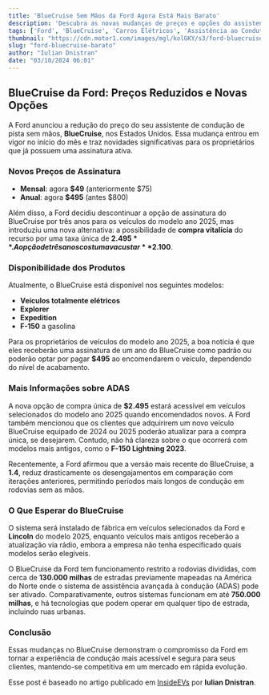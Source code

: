 ```yaml
---
title: 'BlueCruise Sem Mãos da Ford Agora Está Mais Barato'
description: 'Descubra as novas mudanças de preços e opções do assistente de condução BlueCruise da Ford e suas implicações para os proprietários de veículos.'
tags: ['Ford', 'BlueCruise', 'Carros Elétricos', 'Assistência ao Condutor']
thumbnail: "https://cdn.motor1.com/images/mgl/kolGKY/s3/ford-bluecruise.jpg"
slug: "ford-bluecruise-barato"
author: "Iulian Dnistran"
date: "03/10/2024 06:01"
---
```


## BlueCruise da Ford: Preços Reduzidos e Novas Opções

A Ford anunciou a redução do preço do seu assistente de condução de pista sem mãos, **BlueCruise**, nos Estados Unidos. Essa mudança entrou em vigor no início do mês e traz novidades significativas para os proprietários que já possuem uma assinatura ativa.

### Novos Preços de Assinatura
- **Mensal**: agora **$49** (anteriormente $75)
- **Anual**: agora **$495** (antes $800)

Além disso, a Ford decidiu descontinuar a opção de assinatura do BlueCruise por três anos para os veículos do modelo ano 2025, mas introduziu uma nova alternativa: a possibilidade de **compra vitalícia** do recurso por uma taxa única de **$2.495**. A opção de três anos costumava custar **$2.100**.

### Disponibilidade dos Produtos
Atualmente, o BlueCruise está disponível nos seguintes modelos:  
- **Veículos totalmente elétricos**  
- **Explorer**  
- **Expedition**  
- **F-150** a gasolina

Para os proprietários de veículos do modelo ano 2025, a boa notícia é que eles receberão uma assinatura de um ano do BlueCruise como padrão ou poderão optar por pagar **$495** ao encomendarem o veículo, dependendo do nível de acabamento.

### Mais Informações sobre ADAS
A nova opção de compra única de **$2.495** estará acessível em veículos selecionados do modelo ano 2025 quando encomendados novos. A Ford também mencionou que os clientes que adquirirem um novo veículo BlueCruise equipado de 2024 ou 2025 poderão atualizar para a compra única, se desejarem. Contudo, não há clareza sobre o que ocorrerá com modelos mais antigos, como o **F-150 Lightning 2023**.

Recentemente, a Ford afirmou que a versão mais recente do BlueCruise, a **1.4**, reduz drasticamente os desengajamentos em comparação com iterações anteriores, permitindo períodos mais longos de condução em rodovias sem as mãos.

### O Que Esperar do BlueCruise
O sistema será instalado de fábrica em veículos selecionados da Ford e **Lincoln** do modelo 2025, enquanto veículos mais antigos receberão a atualização via rádio, embora a empresa não tenha especificado quais modelos serão elegíveis.

O BlueCruise da Ford tem funcionamento restrito a rodovias divididas, com cerca de **130.000 milhas** de estradas previamente mapeadas na América do Norte onde o sistema de assistência avançada à condução (ADAS) pode ser ativado. Comparativamente, outros sistemas funcionam em até **750.000 milhas**, e há tecnologias que podem operar em qualquer tipo de estrada, incluindo ruas urbanas.

### Conclusão
Essas mudanças no BlueCruise demonstram o compromisso da Ford em tornar a experiência de condução mais acessível e segura para seus clientes, mantendo-se competitiva em um mercado em rápida evolução.

Esse post é baseado no artigo publicado em [InsideEVs](https://insideevs.com/news/735828/ford-blue-cruise-cheap-pricing/) por **Iulian Dnistran**.
